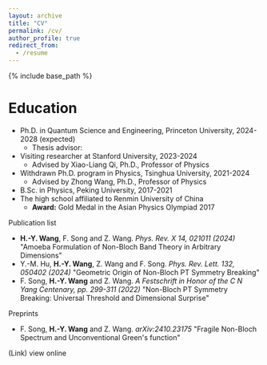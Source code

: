 ```yaml
---
layout: archive
title: "CV"
permalink: /cv/
author_profile: true
redirect_from:
  - /resume
---
```


{% include base_path %}

Education
======
* Ph.D. in Quantum Science and Engineering, Princeton University, 2024-2028 (expected)
  * Thesis advisor: 
* Visiting researcher at Stanford University, 2023-2024
  * Advised by Xiao-Liang Qi, Ph.D., Professor of Physics
* Withdrawn Ph.D. program in Physics, Tsinghua University, 2021-2024
  * Advised by Zhong Wang, Ph.D., Professor of Physics
* B.Sc. in Physics, Peking University, 2017-2021
* The high school affiliated to Renmin University of China
  * **Award:** Gold Medal in the Asian Physics Olympiad 2017


Publication list
* **H.-Y. Wang**, F. Song and Z. Wang. *Phys. Rev. X 14, 021011 (2024)*
"Amoeba Formulation of Non-Bloch Band Theory in Arbitrary Dimensions"
* Y.-M. Hu, **H.-Y. Wang**, Z. Wang and F. Song. *Phys. Rev. Lett. 132, 050402 (2024)*
"Geometric Origin of Non-Bloch PT Symmetry Breaking"
* F. Song, **H.-Y. Wang** and Z. Wang. *A Festschrift in Honor of the C N Yang Centenary, pp. 299-311 (2022)*
"Non-Bloch PT Symmetry Breaking: Universal Threshold and Dimensional Surprise"


Preprints
* F. Song, **H.-Y. Wang** and Z. Wang. *arXiv:2410.23175*
  "Fragile Non-Bloch Spectrum and Unconventional Green's function"
  

<!-- Work experience
======
* Spring 2024: Academic Pages Collaborator
  * Github University
  * Duties includes: Updates and improvements to template
  * Supervisor: The Users

* Fall 2015: Research Assistant
  * Github University
  * Duties included: Merging pull requests
  * Supervisor: Professor Hub

* Summer 2015: Research Assistant
  * Github University
  * Duties included: Tagging issues
  * Supervisor: Professor Git -->
  
(Link) view online